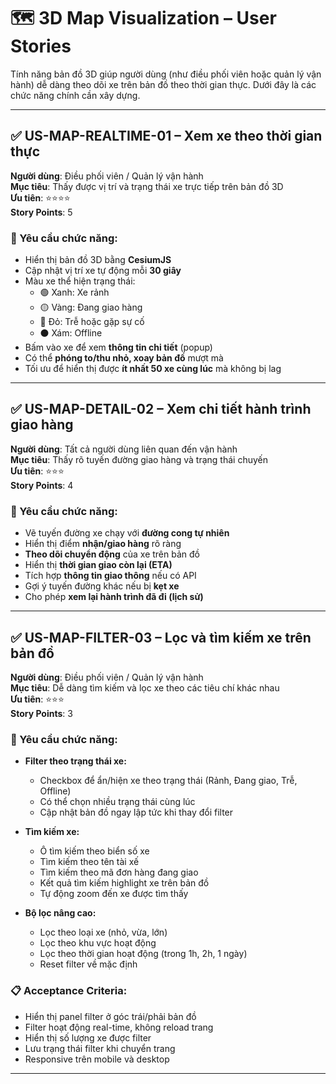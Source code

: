 # 🗺️ 3D Map Visualization – User Stories

Tính năng bản đồ 3D giúp người dùng (như điều phối viên hoặc quản lý vận hành) dễ dàng theo dõi xe trên bản đồ theo thời gian thực. Dưới đây là các chức năng chính cần xây dựng.

---

## ✅ US-MAP-REALTIME-01 – Xem xe theo thời gian thực

**Người dùng**: Điều phối viên / Quản lý vận hành  
**Mục tiêu**: Thấy được vị trí và trạng thái xe trực tiếp trên bản đồ 3D  
**Ưu tiên**: ⭐⭐⭐⭐  
**Story Points**: 5

### 🎯 Yêu cầu chức năng:

- Hiển thị bản đồ 3D bằng **CesiumJS**
- Cập nhật vị trí xe tự động mỗi **30 giây**
- Màu xe thể hiện trạng thái:
  - 🟢 Xanh: Xe rảnh
  - 🟡 Vàng: Đang giao hàng
  - 🔴 Đỏ: Trễ hoặc gặp sự cố
  - ⚫ Xám: Offline
- Bấm vào xe để xem **thông tin chi tiết** (popup)
- Có thể **phóng to/thu nhỏ, xoay bản đồ** mượt mà
- Tối ưu để hiển thị được **ít nhất 50 xe cùng lúc** mà không bị lag

---

## ✅ US-MAP-DETAIL-02 – Xem chi tiết hành trình giao hàng

**Người dùng**: Tất cả người dùng liên quan đến vận hành  
**Mục tiêu**: Thấy rõ tuyến đường giao hàng và trạng thái chuyến  
**Ưu tiên**: ⭐⭐⭐  
**Story Points**: 4

### 🎯 Yêu cầu chức năng:

- Vẽ tuyến đường xe chạy với **đường cong tự nhiên**
- Hiển thị điểm **nhận/giao hàng** rõ ràng
- **Theo dõi chuyển động** của xe trên bản đồ
- Hiển thị **thời gian giao còn lại (ETA)**
- Tích hợp **thông tin giao thông** nếu có API
- Gợi ý tuyến đường khác nếu bị **kẹt xe**
- Cho phép **xem lại hành trình đã đi (lịch sử)**

---

## ✅ US-MAP-FILTER-03 – Lọc và tìm kiếm xe trên bản đồ

**Người dùng**: Điều phối viên / Quản lý vận hành  
**Mục tiêu**: Dễ dàng tìm kiếm và lọc xe theo các tiêu chí khác nhau  
**Ưu tiên**: ⭐⭐⭐  
**Story Points**: 3

### 🎯 Yêu cầu chức năng:

- **Filter theo trạng thái xe:**
  - Checkbox để ẩn/hiện xe theo trạng thái (Rảnh, Đang giao, Trễ, Offline)
  - Có thể chọn nhiều trạng thái cùng lúc
  - Cập nhật bản đồ ngay lập tức khi thay đổi filter

- **Tìm kiếm xe:**
  - Ô tìm kiếm theo biển số xe
  - Tìm kiếm theo tên tài xế
  - Tìm kiếm theo mã đơn hàng đang giao
  - Kết quả tìm kiếm highlight xe trên bản đồ
  - Tự động zoom đến xe được tìm thấy

- **Bộ lọc nâng cao:**
  - Lọc theo loại xe (nhỏ, vừa, lớn)
  - Lọc theo khu vực hoạt động
  - Lọc theo thời gian hoạt động (trong 1h, 2h, 1 ngày)
  - Reset filter về mặc định

### 📋 Acceptance Criteria:

- Hiển thị panel filter ở góc trái/phải bản đồ
- Filter hoạt động real-time, không reload trang
- Hiển thị số lượng xe được filter
- Lưu trạng thái filter khi chuyển trang
- Responsive trên mobile và desktop

---
